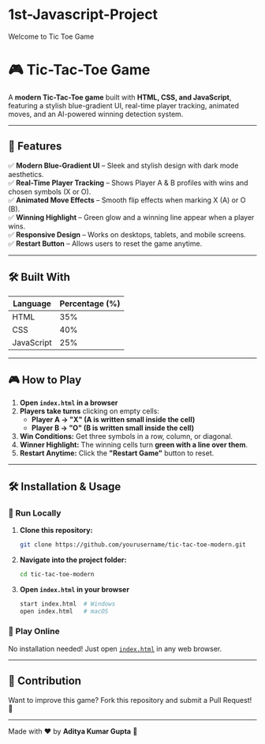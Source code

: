 # 1st-Javascript-Project
Welcome to Tic Toe Game
# 🎮 Tic-Tac-Toe Game 

A **modern Tic-Tac-Toe game** built with **HTML, CSS, and JavaScript**, featuring a stylish blue-gradient UI, real-time player tracking, animated moves, and an AI-powered winning detection system.

---

## 🚀 Features  

✅ **Modern Blue-Gradient UI** – Sleek and stylish design with dark mode aesthetics.  
✅ **Real-Time Player Tracking** – Shows Player A & B profiles with wins and chosen symbols (X or O).  
✅ **Animated Move Effects** – Smooth flip effects when marking X (A) or O (B).  
✅ **Winning Highlight** – Green glow and a winning line appear when a player wins.  
✅ **Responsive Design** – Works on desktops, tablets, and mobile screens.  
✅ **Restart Button** – Allows users to reset the game anytime.  

---

## 🛠️ Built With  

| Language      | Percentage (%) |
|--------------|---------------|
| HTML         | 35%           |
| CSS          | 40%           |
| JavaScript   | 25%           |

---

## 🎮 How to Play  

1. **Open `index.html` in a browser**  
2. **Players take turns** clicking on empty cells:  
   - **Player A → "X" (A is written small inside the cell)**  
   - **Player B → "O" (B is written small inside the cell)**  
3. **Win Conditions:** Get three symbols in a row, column, or diagonal.  
4. **Winner Highlight:** The winning cells turn **green with a line over them**.  
5. **Restart Anytime:** Click the **"Restart Game"** button to reset.  

---

## 🛠️ Installation & Usage  

### 📌 Run Locally  
1. **Clone this repository:**  
   ```bash
   git clone https://github.com/yourusername/tic-tac-toe-modern.git
   ```
2. **Navigate into the project folder:**  
   ```bash
   cd tic-tac-toe-modern
   ```
3. **Open `index.html` in your browser**  
   ```bash
   start index.html  # Windows  
   open index.html   # macOS  
   ```

### 📌 Play Online  
No installation needed! Just open [`index.html`](index.html) in any web browser.

---

## 🤝 Contribution  

Want to improve this game? Fork this repository and submit a Pull Request! 🚀

---


Made with ❤️ by **Aditya Kumar Gupta** 🚀

